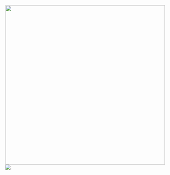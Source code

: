 <img src="https://user-images.githubusercontent.com/67814164/111081037-8c5e2480-852b-11eb-8a1f-b9394b63a303.gif" width="500"/>
<img src="https://user-images.githubusercontent.com/67814164/113446241-3b01d080-9419-11eb-8a42-b3ee603ff17a.gif" />

